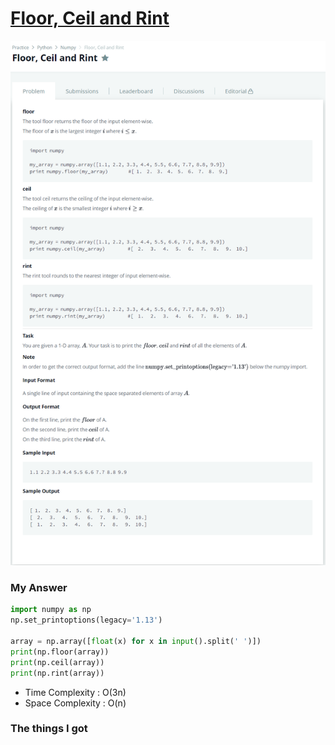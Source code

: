 # [Floor, Ceil and Rint](https://www.hackerrank.com/challenges/floor-ceil-and-rint/problem)

![image](Problem.png)



### My Answer

```python
import numpy as np
np.set_printoptions(legacy='1.13')

array = np.array([float(x) for x in input().split(' ')])
print(np.floor(array))
print(np.ceil(array))
print(np.rint(array))
```

* Time Complexity : O(3n)
* Space Complexity : O(n)



### The things I got
